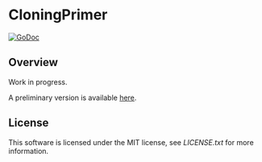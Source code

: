 # CloningPrimer

[![GoDoc](https://godoc.org/github.com/DanielSchuette/cloningPrimer?status.svg)](https://godoc.org/github.com/DanielSchuette/cloningPrimer)

## Overview

Work in progress.

A preliminary version is available [here](https://peaceful-coast-24395.herokuapp.com/).

## License

This software is licensed under the MIT license, see *LICENSE.txt* for more information.


